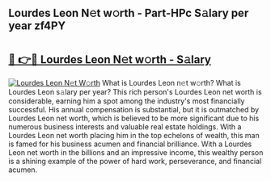 ## Lourdes Leon N𝚎t w𝚘rth - Part-HPc S𝚊lary per year zf4PY

# <h2><a href="http://gc55mdy.nevu.top/?p=Lourdes+Leon">🔗 👉🔴 Lourdes Leon N𝚎t w𝚘rth - S𝚊lary</a></h2>

[![Lourdes Leon N𝚎t W𝚘rth](https://i.imgur.com/Oavwk0R.jpeg)](http://gc55mdy.nevu.top/?p=Lourdes+Leon)
What is Lourdes Leon n𝚎t w𝚘rth? What is Lourdes Leon s𝚊lary per year?
This rich person's Lourdes Leon net worth is considerable, earning him a spot among the industry's most financially successful. His annual compensation is substantial, but it is outmatched by Lourdes Leon net worth, which is believed to be more significant due to his numerous business interests and valuable real estate holdings. With a Lourdes Leon net worth placing him in the top echelons of wealth, this man is famed for his business acumen and financial brilliance. With a Lourdes Leon net worth in the billions and an impressive income, this wealthy person is a shining example of the power of hard work, perseverance, and financial acumen.
